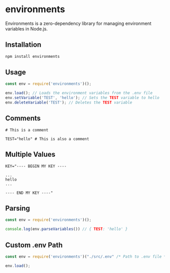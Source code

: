 # environments

Environments is a zero-dependency library for managing environment variables in Node.js.

## Installation

```bash
npm install environments
```

## Usage

```js
const env = require('environments')();

env.load(); // Loads the environment variables from the .env file
env.setVariable('TEST', 'hello'); // Sets the TEST variable to hello
env.deleteVariable('TEST'); // Deletes the TEST variable
```

## Comments
    
```dosini
# This is a comment

TEST="hello" # This is also a comment
```

## Multiple Values

```dosini
KEY="---- BEGIN MY KEY ----

...
hello
...

---- END MY KEY ----"
```

## Parsing
```js
const env = require('environments')();

console.log(env.parseVariables()) // { TEST: 'hello' }
```

## Custom .env Path

```js
const env = require('environments')("./src/.env" /* Path to .env file */);

env.load();
```